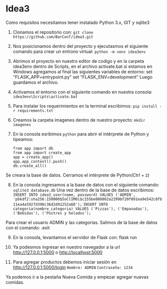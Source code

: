 # Idea3
Como requisitos necesitamos tener instalado Python 3.x, GIT y sqlite3

1. Clonamos el repositorio con:
``git clone https://github.com/BarConT/idea3.git``

2. Nos posicionamos dentro del proyecto y ejecutasmos el siguiente comando para crear un entrono virtual:
``python -m venv idea3env``

3. Abrimos el proyecto en nuestro editor de codigo y en la carpeta idea3env dentro de Scripts, en el archivo activate.bat si estamos en Windows
agregamos al final las siguientes variables de entorno:
set "FLASK_APP=entrypoint.py"
set "FLASK_ENV=development"
Luego  guardamos el archivo.

4. Activamos el entorno con el siguiente comando en nuestra consola:
``idea3env\Scripts\activate.bat``

5. Para instalar los requerimientos en la terminal escribimos:
``pip install -r requirements.txt``

6. Creamos la carpeta imagenes dentro de nuestro proyecto:
``mkdir imagenes``

7. En la consola esribimos ```python``` para abrir el intérprete de Python y tipeamos:
    ```
    from app import db
    from app import create_app
    app = create_app()
    app.app_context().push()
    db.create_all()
    ```
Se creara la base de datos. Cerramos el intérprete de Python(Ctrl + z)

8. En la consola ingresamos a la base de datos con el siguiente comando:
``sqlite3 database.db``
Una vez dentro de la base de datos escribimos:
`` INSERT INTO idea3_user(name, password) VALUES ('ADMIN', 'pbkdf2:sha256:150000$5oClIM0i$c155be080802a2299bf20f891ea9e542c8fb11ea4a5927d390c36d2d91252a60');``
``INSERT INTO categoria(nombre_categoria) VALUES ('Pizzas'), ('Empanadas'), ('Bebidas'), ('Postres y helados');``

Para crear el usuario ADMIN y las categorias. Salimos de la base de datos con el comando:
.exit

9. En la consola, levantamos el servidor de Flask con:
flask run

10. Ya podesmos ingresar en nuestro navegador a la url <http://127.0.0.1:5000> o <http://localhost:5000>

11. Para agregar productos debemos iniciar sesión en <http://127.0.0.1:5000/login>
``Nombre: ADMIN``
``Contraseña: 1234``

Ya podemos ir a la pestaña Nueva Comida y empezar agregar nuevas comidas.
